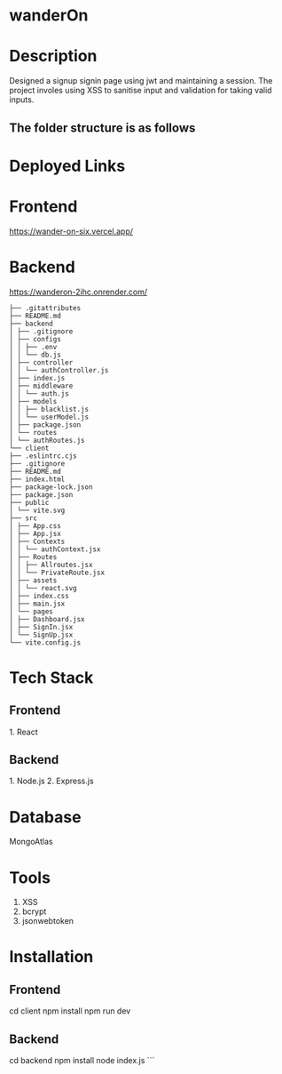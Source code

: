 # wanderOn
 # Description
 <p>Designed a signup signin page using jwt and maintaining a session. The project involes using XSS to sanitise input and validation for taking valid inputs. </p>
 <h2>The folder structure is as follows</h2>
 
# Deployed Links
 # Frontend
 https://wander-on-six.vercel.app/
 # Backend
 https://wanderon-2ihc.onrender.com/
 
```
├── .gitattributes
├── README.md
├── backend
│ ├── .gitignore
│ ├── configs
│ │ ├── .env
│ │ └── db.js
│ ├── controller
│ │ └── authController.js
│ ├── index.js
│ ├── middleware
│ │ └── auth.js
│ ├── models
│ │ ├── blacklist.js
│ │ └── userModel.js
│ ├── package.json
│ └── routes
│ └── authRoutes.js
└── client
├── .eslintrc.cjs
├── .gitignore
├── README.md
├── index.html
├── package-lock.json
├── package.json
├── public
│ └── vite.svg
├── src
│ ├── App.css
│ ├── App.jsx
│ ├── Contexts
│ │ └── authContext.jsx
│ ├── Routes
│ │ ├── Allroutes.jsx
│ │ └── PrivateRoute.jsx
│ ├── assets
│ │ └── react.svg
│ ├── index.css
│ ├── main.jsx
│ └── pages
│ ├── Dashboard.jsx
│ ├── SignIn.jsx
│ └── SignUp.jsx
└── vite.config.js
```
# Tech Stack
<h2>Frontend</h2>
1. React
<h2>Backend</h2>
1. Node.js
2. Express.js

# Database
MongoAtlas
# Tools
1. XSS
2. bcrypt
3. jsonwebtoken

# Installation
<h2>Frontend</h2>
cd client
npm install 
npm run dev
<h2>Backend</h2>
cd backend
npm install
node index.js
```
